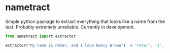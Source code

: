 # nametract

Simple python package to extract everything that looks like a name from the text. Probably extremely unreliable.
Currently in development.

```python
from nametract import extractor

extractor("My name is Peter, and I love Nancy Brown")  # "Peter", "I", "Nancy Brown"
```
